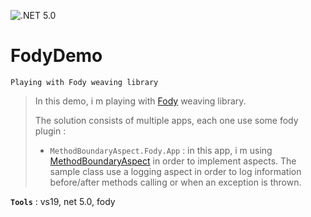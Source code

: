 ![.NET 5.0](https://github.com/aimenux/FodyDemo/workflows/.NET%205.0/badge.svg)

# FodyDemo
```
Playing with Fody weaving library
```
> In this demo, i m playing with [Fody](https://github.com/Fody/Fody) weaving library.
>
> The solution consists of multiple apps, each one use some fody plugin :
> - `MethodBoundaryAspect.Fody.App` : in this app, i m using [MethodBoundaryAspect](https://github.com/vescon/MethodBoundaryAspect.Fody) in order to implement aspects. The sample class use a logging aspect in order to log information before/after methods calling or when an exception is thrown.
>

**`Tools`** : vs19, net 5.0, fody